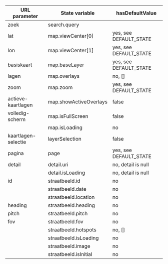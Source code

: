 | URL parameter       | State variable                  | hasDefaultValue        |
|---------------------|---------------------------------|------------------------|
| zoek                | search.query || search.location | no, null               |
| lat                 | map.viewCenter[0]               | yes, see DEFAULT_STATE |
| lon                 | map.viewCenter[1]               | yes, see DEFAULT_STATE |
| basiskaart          | map.baseLayer                   | yes, see DEFAULT_STATE |
| lagen               | map.overlays                    | no, []                 |
| zoom                | map.zoom                        | yes, see DEFAULT_STATE |
| actieve-kaartlagen  | map.showActiveOverlays          | false                  |
| volledig-scherm     | map.isFullScreen                | false                  |
|                     | map.isLoading                   | no                     |
| kaartlagen-selectie | layerSelection                  | false                  |
| pagina              | page                            | yes, see DEFAULT_STATE |
| detail              | detail.uri                      | no, detail is null     |
|                     | detail.isLoading                | no, detail is null     |
| id                  | straatbeeld.id                  | no                     |
|                     | straatbeeld.date                | no                     |
|                     | straatbeeld.location            | no                     |
| heading             | straatbeeld.heading             | no                     |
| pitch               | straatbeeld.pitch               | no                     |
| fov                 | straatbeeld.fov                 | no                     |
|                     | straatbeeld.hotspots            | no, []                 |
|                     | straatbeeld.isLoading           | no                     |
|                     | straatbeeld.image               | no                     |
|                     | straatbeeld.isInitial           | no                     |

